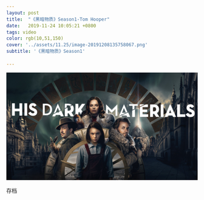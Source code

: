 ```yaml
---
layout: post
title:  "《黑暗物质》Season1-Tom Hooper"
date:   2019-11-24 10:05:21 +0800
tags: video
color: rgb(10,51,150)
cover: '../assets/11.25/image-20191208135758067.png'
subtitle: '《黑暗物质》Season1'

---
```


![image-20191208135850221](/assets/11.25/image-20191208135850221.png)

存档

